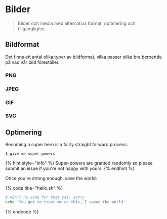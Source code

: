 # Bilder

> Bilder och media med alternativa format, optimering och tillgänglighet.

## Bildformat

Det finns ett antal olika typer av bildformat, vilka passar olika bra beroende på vad vår bild föreställer.

### PNG

### JPEG

### GIF

### SVG

## Optimering

Becoming a super hero is a fairly straight forward process:

```
$ give me super-powers
```

{% hint style="info" %}
 Super-powers are granted randomly so please submit an issue if you're not happy with yours.
{% endhint %}

Once you're strong enough, save the world:

{% code title="hello.sh" %}
```bash
# Ain't no code for that yet, sorry
echo 'You got to trust me on this, I saved the world'
```
{% endcode %}



